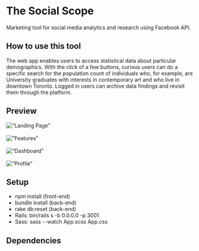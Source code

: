 # The Social Scope 
Marketing tool for social media analytics and research using Facebook API.

## How to use this tool
The web app enables users to access statistical data about particular demographics. With the click of a few buttons, curious users can do a specific search for the population count of individuals who, for example, are University graduates with interests in contemporary art and who live in downtown Toronto. Logged in users can archive data findings and revisit them through the platform. 

## Preview
![“Landing Page”](https://github.com/matichmike/FB-Audience-Outreach/blob/master/screenshots/landing.png?raw=true)
<br/>
<br/>
!["Features"](https://github.com/matichmike/FB-Audience-Outreach/blob/master/screenshots/features.png?raw=true)
<br/>
<br/>
![“Dashboard”](https://github.com/matichmike/FB-Audience-Outreach/blob/master/screenshots/dashboard.png?raw=true)
<br/>
<br/>
![“Profile”](https://github.com/matichmike/FB-Audience-Outreach/blob/master/screenshots/profile.png?raw=true)


## Setup 
* npm install (front-end) 
* bundle install (back-end)
* rake db:reset (back-end) 
* Rails: bin/rails s -b 0.0.0.0 -p 3001
* Sass: sass --watch App.scss App.css

## Dependencies
